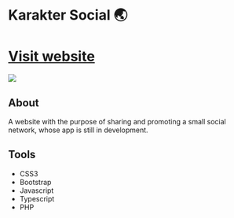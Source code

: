 <h1>Karakter Social 🌏</p>
</h1>

<h1><a href="https://karaktersocial.000webhostapp.com/">Visit website</a></h1>

<img src="https://i.postimg.cc/nL5Wp1wq/design-web-site-karakter.png">

## About

A website with the purpose of sharing and promoting a small social network, whose app is still in development.

## Tools

- CSS3
- Bootstrap
- Javascript
- Typescript
- PHP
